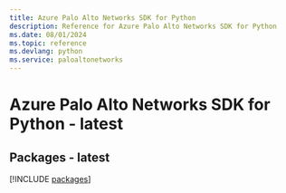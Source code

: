 ```yaml
---
title: Azure Palo Alto Networks SDK for Python
description: Reference for Azure Palo Alto Networks SDK for Python
ms.date: 08/01/2024
ms.topic: reference
ms.devlang: python
ms.service: paloaltonetworks
---
```

# Azure Palo Alto Networks SDK for Python - latest
## Packages - latest
[!INCLUDE [packages](palo-alto-networks-index.md)]